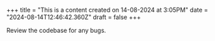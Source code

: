 +++
title = "This is a content created on 14-08-2024 at 3:05PM"
date = "2024-08-14T12:46:42.360Z"
draft = false
+++

  Review the codebase for any bugs.
        